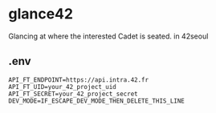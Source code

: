 # glance42
Glancing at where the interested Cadet is seated. in 42seoul

## .env
```
API_FT_ENDPOINT=https://api.intra.42.fr
API_FT_UID=your_42_project_uid
API_FT_SECRET=your_42_project_secret
DEV_MODE=IF_ESCAPE_DEV_MODE_THEN_DELETE_THIS_LINE
```
